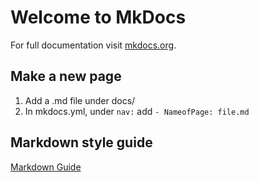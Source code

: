 # Welcome to MkDocs

For full documentation visit [mkdocs.org](https://mkdocs.org).

## Make a new page

1. Add a .md file under docs/
2. In mkdocs.yml, under `nav:` add `- NameofPage: file.md`

## Markdown style guide

[Markdown Guide](https://www.markdownguide.org/basic-syntax/)